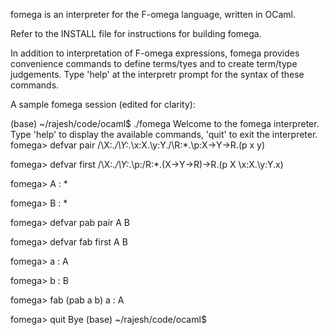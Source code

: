 fomega is an interpreter for the F-omega language, written in OCaml.

Refer to the INSTALL file for instructions for building fomega.

In addition to interpretation of F-omega expressions, fomega provides convenience commands to define terms/tyes and to create term/type judgements. Type 'help' at the interpretr prompt for the syntax of these commands.

A sample fomega session (edited for clarity):

(base) ~/rajesh/code/ocaml$ ./fomega
Welcome to the fomega interpreter. Type 'help' to display the available commands, 'quit' to exit the interpreter.
fomega> defvar pair /\X:*./\Y:*.\x:X.\y:Y./\R:*.\p:X->Y->R.(p x y)

fomega> defvar first /\X:*./\Y:*.\p:\/R:*.(X->Y->R)->R.(p X \x:X.\y:Y.x)

fomega> A : *           

fomega> B : *

fomega> defvar pab pair A B

fomega> defvar fab first A B

fomega> a : A

fomega> b : B

fomega> fab (pab a b)
a : A

fomega> quit
Bye
(base) ~/rajesh/code/ocaml$